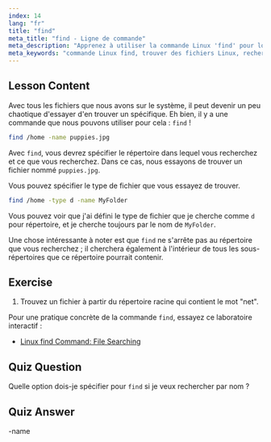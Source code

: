 ```yaml
---
index: 14
lang: "fr"
title: "find"
meta_title: "find - Ligne de commande"
meta_description: "Apprenez à utiliser la commande Linux 'find' pour localiser des fichiers et des répertoires. Découvrez les options de recherche de base et améliorez vos compétences en gestion de fichiers Linux."
meta_keywords: "commande Linux find, trouver des fichiers Linux, recherche de répertoire Linux, tutoriel commande find, gestion de fichiers Linux, Linux débutant, guide Linux"
---
```


## Lesson Content

Avec tous les fichiers que nous avons sur le système, il peut devenir un peu chaotique d'essayer d'en trouver un spécifique. Eh bien, il y a une commande que nous pouvons utiliser pour cela : `find` !

```bash
find /home -name puppies.jpg
```

Avec `find`, vous devrez spécifier le répertoire dans lequel vous recherchez et ce que vous recherchez. Dans ce cas, nous essayons de trouver un fichier nommé `puppies.jpg`.

Vous pouvez spécifier le type de fichier que vous essayez de trouver.

```bash
find /home -type d -name MyFolder
```

Vous pouvez voir que j'ai défini le type de fichier que je cherche comme `d` pour répertoire, et je cherche toujours par le nom de `MyFolder`.

Une chose intéressante à noter est que `find` ne s'arrête pas au répertoire que vous recherchez ; il cherchera également à l'intérieur de tous les sous-répertoires que ce répertoire pourrait contenir.

## Exercise

1. Trouvez un fichier à partir du répertoire racine qui contient le mot "net".

Pour une pratique concrète de la commande `find`, essayez ce laboratoire interactif :

- [Linux find Command: File Searching](https://labex.io/fr/labs/linux-linux-find-command-file-searching-219191)

## Quiz Question

Quelle option dois-je spécifier pour `find` si je veux rechercher par nom ?

## Quiz Answer

-name
